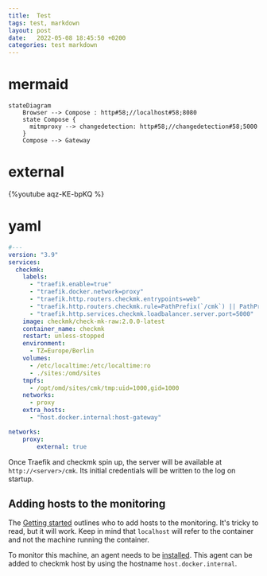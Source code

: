 ```yaml
---
title:  Test
tags: test, markdown
layout: post
date:   2022-05-08 18:45:50 +0200
categories: test markdown
---
```


# mermaid

```mermaid
stateDiagram   
    Browser --> Compose : http#58;//localhost#58;8080
    state Compose {   
      mitmproxy --> changedetection: http#58;//changedetection#58;5000
    }
    Compose --> Gateway
```   

# external

{%youtube aqz-KE-bpKQ %}

# yaml

```yaml
#---
version: "3.9"
services:
  checkmk:
    labels:
      - "traefik.enable=true"
      - "traefik.docker.network=proxy"
      - "traefik.http.routers.checkmk.entrypoints=web"
      - "traefik.http.routers.checkmk.rule=PathPrefix(`/cmk`) || PathPrefix(`/cmk/`)"
      - "traefik.http.services.checkmk.loadbalancer.server.port=5000"
    image: checkmk/check-mk-raw:2.0.0-latest
    container_name: checkmk
    restart: unless-stopped
    environment:
      - TZ=Europe/Berlin
    volumes:
      - /etc/localtime:/etc/localtime:ro
      - ./sites:/omd/sites
    tmpfs:
      - /opt/omd/sites/cmk/tmp:uid=1000,gid=1000
    networks:
      - proxy
    extra_hosts:
      - "host.docker.internal:host-gateway"

networks:
    proxy:
        external: true
```

Once Traefik and checkmk spin up, the server will be available at `http://<server>/cmk`. Its initial credentials will be written to the log on startup.

## Adding hosts to the monitoring

The [Getting started](https://docs.checkmk.com/latest/en/checkmk_getting_started.html#add_server) outlines who to add hosts to the monitoring. It's tricky to read, but it will work. Keep in mind that `localhost` will refer to the container and not the machine running the container. 

To monitor this machine, an agent needs to be [installed](https://docs.checkmk.com/latest/en/checkmk_getting_started.html#install_agent). This agent can be added to checkmk host by using the hostname `host.docker.internal`.



